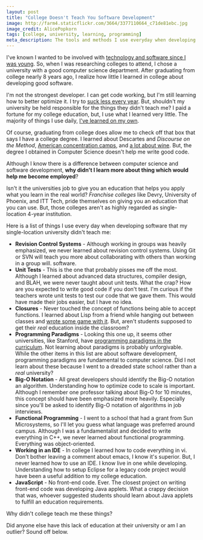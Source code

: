 ```yaml
---
layout: post
title: "College Doesn't Teach You Software Development"
image: http://farm4.staticflickr.com/3664/3377110664_c71de81ebc.jpg
image_credit: AlicePopkorn
tags: [college, university, learning, programming]
meta_description: The tools and methods I use everyday when developing software I didn't learn at a university. I learned them on my own.
---
```


I've known I wanted to be involved with [technology and software since I was young][1]. So, when I was researching colleges to attend, I chose a university with a good computer science department. After graduating from college nearly 8 years ago, I realize how little I learned in college about developing good software.

I'm not the strongest developer. I can get code working, but I'm still learning how to better optimize it. I try to [suck less every year][2]. But, shouldn't my university be held responsible for the things they didn't teach me? I paid a fortune for my college education, but, I use what I learned very little. The majority of things I use daily, [I've learned on my own][6].

Of course, graduating from college does allow me to check off that box that says I have a college degree. I learned about Descartes and _Discourse on the Method_, [American concentration camps][3], and [a lot about wine][4]. But, the degree I obtained in Computer Science doesn't help me write good code.

Although I know there is a difference between computer science and software development, __why didn't I learn more about thing which would help me become employed__? 

Isn't it the universities job to give you an education that helps you apply what you learn in the real world? _Franchise colleges_ like Devry, University of Phoenix, and ITT Tech, pride themselves on giving you an education that you can use. But, those colleges aren't as highly regarded as single-location 4-year institution. 

Here is a list of things I use every day when developing software that my single-location university didn't teach me:

* __Revision Control Systems__ - Although working in groups was heavily emphasized, we never learned about revision control systems. Using Git or SVN will teach you more about collaborating with others than working in a group will. software.
* __Unit Tests__ - This is the one that probably pisses me off the most. Although I learned about advanced data structures, compiler design, and BLAH, we were never taught about unit tests. What the crap? How are you expected to write good code if you don't test. I'm curious if the teachers wrote unit tests to test our code that we gave them. This would have made their jobs easier, but I have no idea.
* __Closures__ - Never touched the concept of functions being able to accept functions. I learned about Lisp from a friend while hanging out between classes and [wrote some game with it][5]. But, aren't students supposed to get their _real_ education inside the classroom?
* __Programming Paradigms__ - Looking this one up, it seems other universities, like Stanford, have [programming paradigms in the curriculum][7]. Not learning about paradigms is probably unforgivable. While the other items in this list are about software development, programming paradigms are fundamental to computer science. Did I not learn about these because I went to a dreaded state school rather than a _real_ university?
* __Big-O Notation__ - All great developers should identify the Big-O notation an algorithm. Understanding how to optimize code to scale is important. Although I remember one professor talking about Big-O for 10 minutes, this concept should have been emphasized more heavily. Especially since you'll be asked to identify Big-O notation of algorithms in job interviews.
* __Functional Programming__ - I went to a school that had a grant from Sun Microsystems, so I'll let you guess what language was preferred around campus. Although I was a fundamentalist and decided to write everything in C++, we never learned about functional programming. Everything was object-oriented.
* __Working in an IDE__ - In college I learned how to code everything in vi. Don't bother leaving a comment about emacs, I know it's superior. But, I never learned how to use an IDE. I know live in one while developing. Understanding how to setup Eclipse for a legacy code project would have been a useful addition to my college education.
* __JavaScript__ - No front-end code. Ever. The closest project on writing front-end code was developing Java applets. What a crappy decision that was, whoever suggested students should learn about Java applets to fulfill an education requirements.

Why didn't college teach me these things?

Did anyone else have this lack of education at their university or am I an outlier? Sound off below.

[1]: /2012/12/falling-in-love-with-computers/
[2]: http://www.codinghorror.com/blog/2006/03/sucking-less-every-year.html
[3]: http://en.wikipedia.org/wiki/Japanese_American_internment
[4]: http://www.amazon.com/gp/product/0932664695/ref=as_li_ss_tl?tag=breharsblo-20
[5]: https://twitter.com/mralanorth/status/288496693605986304
[6]: /2012/06/challenge-yourself-always-learn/
[7]: http://www.youtube.com/watch?v=Ps8jOj7diA0
